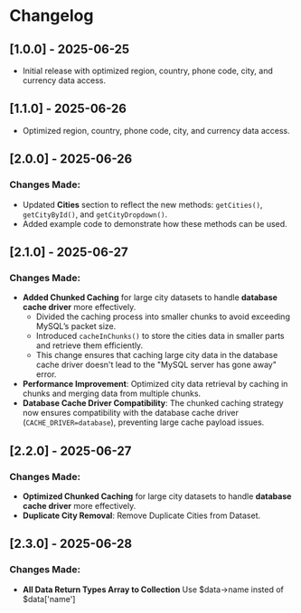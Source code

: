 # Changelog

## [1.0.0] - 2025-06-25
- Initial release with optimized region, country, phone code, city, and currency data access.

## [1.1.0] - 2025-06-26
- Optimized region, country, phone code, city, and currency data access.

## [2.0.0] - 2025-06-26
### Changes Made:
- Updated **Cities** section to reflect the new methods: `getCities()`, `getCityById()`, and `getCityDropdown()`.
- Added example code to demonstrate how these methods can be used.

## [2.1.0] - 2025-06-27
### Changes Made:
- **Added Chunked Caching** for large city datasets to handle **database cache driver** more effectively.
    - Divided the caching process into smaller chunks to avoid exceeding MySQL’s packet size.
    - Introduced `cacheInChunks()` to store the cities data in smaller parts and retrieve them efficiently.
    - This change ensures that caching large city data in the database cache driver doesn't lead to the "MySQL server has gone away" error.
- **Performance Improvement**: Optimized city data retrieval by caching in chunks and merging data from multiple chunks.
- **Database Cache Driver Compatibility**: The chunked caching strategy now ensures compatibility with the database cache driver (`CACHE_DRIVER=database`), preventing large cache payload issues.

## [2.2.0] - 2025-06-27
### Changes Made:
- **Optimized Chunked Caching** for large city datasets to handle **database cache driver** more effectively.
- **Duplicate City Removal**: Remove Duplicate Cities from Dataset.

## [2.3.0] - 2025-06-28
### Changes Made:
- **All Data Return Types Array to Collection** Use $data->name insted of $data['name']
